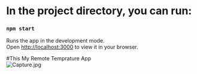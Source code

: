 # In the project directory, you can run:

### `npm start`

Runs the app in the development mode.\
Open [http://localhost:3000](http://localhost:3000) to view it in your browser.

#This My Remote Temprature App  
![Capture.jpg](https://i.postimg.cc/mDqZrPgJ/Capture.jpg)
